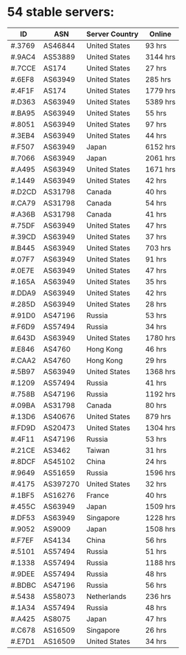 # 54 stable servers:

| ID | ASN | Server Country | Online |
| ------ | ------ | ------ | ------ |
| #.3769 | AS46844 | United States | 93 hrs |
| #.9AC4 | AS53889 | United States | 3144 hrs |
| #.7CCE | AS174 | United States | 27 hrs |
| #.6EF8 | AS63949 | United States | 285 hrs |
| #.4F1F | AS174 | United States | 1779 hrs |
| #.D363 | AS63949 | United States | 5389 hrs |
| #.BA95 | AS63949 | United States | 55 hrs |
| #.8051 | AS63949 | United States | 97 hrs |
| #.3EB4 | AS63949 | United States | 44 hrs |
| #.F507 | AS63949 | Japan | 6152 hrs |
| #.7066 | AS63949 | Japan | 2061 hrs |
| #.A495 | AS63949 | United States | 1671 hrs |
| #.1449 | AS63949 | United States | 42 hrs |
| #.D2CD | AS31798 | Canada | 40 hrs |
| #.CA79 | AS31798 | Canada | 54 hrs |
| #.A36B | AS31798 | Canada | 41 hrs |
| #.75DF | AS63949 | United States | 47 hrs |
| #.39CD | AS63949 | United States | 37 hrs |
| #.B445 | AS63949 | United States | 703 hrs |
| #.07F7 | AS63949 | United States | 91 hrs |
| #.0E7E | AS63949 | United States | 47 hrs |
| #.165A | AS63949 | United States | 35 hrs |
| #.DDA9 | AS63949 | United States | 42 hrs |
| #.285D | AS63949 | United States | 28 hrs |
| #.91D0 | AS47196 | Russia | 53 hrs |
| #.F6D9 | AS57494 | Russia | 34 hrs |
| #.643D | AS63949 | United States | 1780 hrs |
| #.E846 | AS4760 | Hong Kong | 46 hrs |
| #.CAA2 | AS4760 | Hong Kong | 29 hrs |
| #.5B97 | AS63949 | United States | 1368 hrs |
| #.1209 | AS57494 | Russia | 41 hrs |
| #.758B | AS47196 | Russia | 1192 hrs |
| #.09BA | AS31798 | Canada | 80 hrs |
| #.13D6 | AS40676 | United States | 879 hrs |
| #.FD9D | AS20473 | United States | 1304 hrs |
| #.4F11 | AS47196 | Russia | 53 hrs |
| #.21CE | AS3462 | Taiwan | 31 hrs |
| #.8DCF | AS45102 | China | 24 hrs |
| #.9649 | AS51659 | Russia | 1596 hrs |
| #.4175 | AS397270 | United States | 32 hrs |
| #.1BF5 | AS16276 | France | 40 hrs |
| #.455C | AS63949 | Japan | 1509 hrs |
| #.DF53 | AS63949 | Singapore | 1228 hrs |
| #.9052 | AS9009 | Japan | 1508 hrs |
| #.F7EF | AS4134 | China | 56 hrs |
| #.5101 | AS57494 | Russia | 51 hrs |
| #.1338 | AS57494 | Russia | 1188 hrs |
| #.9DEE | AS57494 | Russia | 48 hrs |
| #.BDBC | AS47196 | Russia | 56 hrs |
| #.5438 | AS58073 | Netherlands | 236 hrs |
| #.1A34 | AS57494 | Russia | 48 hrs |
| #.A425 | AS8075 | Japan | 47 hrs |
| #.C678 | AS16509 | Singapore | 26 hrs |
| #.E7D1 | AS16509 | United States | 34 hrs |

